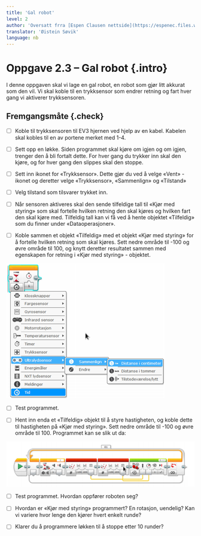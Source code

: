 ```yaml
---
title: 'Gal robot'
level: 2
author: 'Oversatt frra [Espen Clausen nettside](https://espenec.files.wordpress.com/2015/09/lego-mindstorms-del-2-3.pdf)'
translator: 'Øistein Søvik'
language: nb
---
```



# Oppgave 2.3 – Gal robot {.intro}

I denne oppgaven skal vi lage en gal robot, en robot som gjør litt akkurat som den vil. Vi skal koble til
en trykksensor som endrer retning og fart hver gang vi aktiverer trykksensoren.

## Fremgangsmåte {.check}

- [ ] Koble til trykksensoren til EV3 hjernen ved hjelp av en kabel. Kabelen skal kobles til en av
portene merket med 1-4.

- [ ] Sett opp en løkke. Siden programmet skal kjøre om igjen og om igjen, trenger den å bli fortalt
dette. For hver gang du trykker inn skal den kjøre, og for hver gang den slippes skal den
stoppe.

- [ ] Sett inn ikonet for «Trykksensor». Dette gjør du ved å velge «Vent» - ikonet og deretter velge
«Trykksensor», «Sammenlign» og «Tilstand»

- [ ] Velg tilstand som tilsvarer trykket inn.

- [ ] Når sensoren aktiveres skal den sende tilfeldige tall til «Kjør med styring» som skal fortelle
hvilken retning den skal kjøres og hvilken fart den skal kjøre med. Tilfeldig tall kan vi få ved å
hente objektet «Tilfeldig» som du finner under «Dataoperasjoner».

- [ ] Koble sammen et objekt «Tilfeldig» med et objekt «Kjør med styring» for å fortelle hvilken
retning som skal kjøres. Sett nedre område til -100 og øvre område til 100, og knytt deretter
resultatet sammen med egenskapen for retning i «Kjør med styring» - objektet.

![Bilde av objektet Tilfeldig og Kjør med styring](lego_mindstorms_robot_1.png)

- [ ] Test programmet.

- [ ] Hent inn enda et «Tilfeldig» objekt til å styre hastigheten, og koble dette til hastigheten på
«Kjør med styring». Sett nedre område til -100 og øvre område til 100. Programmet kan se
slik ut da:

![Bilde et nesten ferdig program](lego_mindstorms_robot_2.png)

- [ ] Test programmet. Hvordan oppfører roboten seg?

- [ ] Hvordan er «Kjør med styring» programmert? En rotasjon, uendelig? Kan vi
      variere hvor lenge den kjører hvert enkelt runde?

- [ ] Klarer du å programmere løkken til å stoppe etter 10 runder?
 

